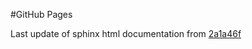 #GitHub Pages

Last update of sphinx html documentation from [2a1a46f](https://github.com/earthdaily/earthdaily-python-client/tree/2a1a46f414b0f74f9021f4779d9fdef6b78d6757)
